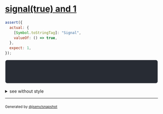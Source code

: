 # [signal(true) and 1](../../wrapped_value.test.js#L186)

```js
assert({
  actual: {
    [Symbol.toStringTag]: "Signal",
    valueOf: () => true,
  },
  expect: 1,
});
```

![img](throw.svg)

<details>
  <summary>see without style</summary>

```console
AssertionError: actual and expect are different

actual: Signal(true)
expect: 1
```

</details>


---

<sub>
  Generated by <a href="https://github.com/jsenv/core/tree/main/packages/independent/snapshot">@jsenv/snapshot</a>
</sub>
